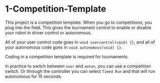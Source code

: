 # 1-Competition-Template

This project is a competition template.  When you go to competitions, you plug into the field.  This gives the tournament control to enable or disable your robot in driver control or autonomous.  

All of your user control code goes in `void usercontrol(void) {}`, and all of your autonomous code goes in `void autonomous(void) {}`.  

Coding in a competition template is required for tournaments. 

In practice to switch between `user` and `auton`, you can use a competition switch. Or through the controller you can select `Timed Run` and that will run autonomous for 15 seconds.